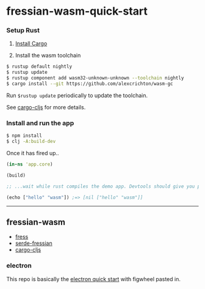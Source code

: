 # fressian-wasm-quick-start


### Setup Rust

1) [Install Cargo](https://doc.rust-lang.org/cargo/getting-started/installation.html)

2) Install the wasm toolchain

``` bash
$ rustup default nightly
$ rustup update
$ rustup component add wasm32-unknown-unknown --toolchain nightly
$ cargo install --git https://github.com/alexcrichton/wasm-gc
```

Run `$rustup update` periodically to update the toolchain.

See [cargo-cljs][cargo-cljs] for more details.

### Install and run the app

```bash
$ npm install
$ clj -A:build-dev
```

Once it has fired up..

```clojure
(in-ns 'app.core)

(build)

;; ...wait while rust compiles the demo app. Devtools should give you pretty green message when it's ready.

(echo ["hello" "wasm"]) ;=> [nil ["hello" "wasm"]]


```

<hr>

## fressian-wasm

  + [fress][fress]
  + [serde-fressian][serde-fressian]
  + [cargo-cljs][cargo-cljs]

### electron

This repo is basically the [electron quick start][ele-quick-start] with figwheel pasted in.




[fress]: https://github.com/pkpkpk/fress
[serde-fressian]: https://github.com/pkpkpk/serde-fressian
[cargo-cljs]: https://github.com/pkpkpk/cargo-cljs
[ele-quick-start]: https://github.com/electron/electron-quick-start

